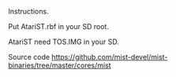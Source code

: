 Instructions.

Put AtariST.rbf in your SD root.

AtariST need TOS.IMG in your SD.

Source code https://github.com/mist-devel/mist-binaries/tree/master/cores/mist